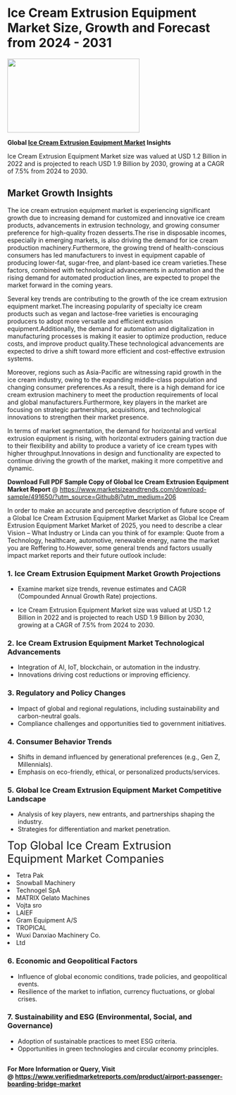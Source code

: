<H1>Ice Cream Extrusion Equipment Market Size, Growth and Forecast from 2024 - 2031</H1><img class="aligncenter size-medium wp-image-584254" src="https://thirdeyenews.in/wp-content/uploads/2024/09/Global-Market-Research-300x168.jpeg" alt="" width="300" height="168" /><p><strong>Global&nbsp;<a href="https://www.marketsizeandtrends.com/download-sample/491650/?utm_source=Github8j?utm_medium=206">Ice Cream Extrusion Equipment Market</a> Insights</strong></p><p>Ice Cream Extrusion Equipment Market size was valued at USD 1.2 Billion in 2022 and is projected to reach USD 1.9 Billion by 2030, growing at a CAGR of 7.5% from 2024 to 2030.</p><p><h2>Market Growth Insights</h2> <p>The ice cream extrusion equipment market is experiencing significant growth due to increasing demand for customized and innovative ice cream products, advancements in extrusion technology, and growing consumer preference for high-quality frozen desserts.The rise in disposable incomes, especially in emerging markets, is also driving the demand for ice cream production machinery.Furthermore, the growing trend of health-conscious consumers has led manufacturers to invest in equipment capable of producing lower-fat, sugar-free, and plant-based ice cream varieties.These factors, combined with technological advancements in automation and the rising demand for automated production lines, are expected to propel the market forward in the coming years.</p> <p>Several key trends are contributing to the growth of the ice cream extrusion equipment market.The increasing popularity of specialty ice cream products such as vegan and lactose-free varieties is encouraging producers to adopt more versatile and efficient extrusion equipment.Additionally, the demand for automation and digitalization in manufacturing processes is making it easier to optimize production, reduce costs, and improve product quality.These technological advancements are expected to drive a shift toward more efficient and cost-effective extrusion systems.</p> <p>Moreover, regions such as Asia-Pacific are witnessing rapid growth in the ice cream industry, owing to the expanding middle-class population and changing consumer preferences.As a result, there is a high demand for ice cream extrusion machinery to meet the production requirements of local and global manufacturers.Furthermore, key players in the market are focusing on strategic partnerships, acquisitions, and technological innovations to strengthen their market presence.</p> <p>In terms of market segmentation, the demand for horizontal and vertical extrusion equipment is rising, with horizontal extruders gaining traction due to their flexibility and ability to produce a variety of ice cream types with higher throughput.Innovations in design and functionality are expected to continue driving the growth of the market, making it more competitive and dynamic.</p> <p><span class=""><strong>Download Full PDF Sample Copy of Global Ice Cream Extrusion Equipment Market Report</strong> @ <a href="https://www.marketsizeandtrends.com/download-sample/491650/?utm_source=Github8j?utm_medium=206" target="_blank">https://www.marketsizeandtrends.com/download-sample/491650/?utm_source=Github8j?utm_medium=206</a></span></p><p>In order to make an accurate and perceptive description of future scope of a Global&nbsp;Ice Cream Extrusion Equipment Market Market as Global&nbsp;Ice Cream Extrusion Equipment Market Market of 2025, you need to describe a clear Vision &ndash; What Industry or Linda can you think of for example: Quote from a Technology, healthcare, automotive, renewable energy, name the market you are Reffering to.However, some general trends and factors usually impact market reports and their future outlook include:</p><h3>1.&nbsp;<strong>Ice Cream Extrusion Equipment Market Growth Projections</strong></h3><ul><li>Examine market size trends, revenue estimates and CAGR (Compounded Annual Growth Rate) projections.</li><li><p>Ice Cream Extrusion Equipment Market size was valued at USD 1.2 Billion in 2022 and is projected to reach USD 1.9 Billion by 2030, growing at a CAGR of 7.5% from 2024 to 2030.</p></li></ul><h3>2.&nbsp;<strong>Ice Cream Extrusion Equipment Market Technological Advancements</strong></h3><ul><li>Integration of AI, IoT, blockchain, or automation in the industry.</li><li>Innovations driving cost reductions or improving efficiency.</li></ul><h3>3.&nbsp;<strong>Regulatory and Policy Changes</strong></h3><ul><li>Impact of global and regional regulations, including sustainability and carbon-neutral goals.</li><li>Compliance challenges and opportunities tied to government initiatives.</li></ul><h3>4.&nbsp;<strong>Consumer Behavior Trends</strong></h3><ul><li>Shifts in demand influenced by generational preferences (e.g., Gen Z, Millennials).</li><li>Emphasis on eco-friendly, ethical, or personalized products/services.</li></ul><h3>5.&nbsp;<strong>Global Ice Cream Extrusion Equipment Market Competitive Landscape</strong></h3><ul><li>Analysis of key players, new entrants, and partnerships shaping the industry.</li><li>Strategies for differentiation and market penetration.</li></ul><p data-pm-slice="1 1 []"><span style="color: inherit; font-family: inherit; font-size: 25px;">Top Global Ice Cream Extrusion Equipment Market Companies</span></p><div class="" data-test-id=""><p><li>Tetra Pak</li><li> Snowball Machinery</li><li> Technogel SpA</li><li> MATRIX Gelato Machines</li><li> Vojta sro</li><li> LAIEF</li><li> Gram Equipment A/S</li><li> TROPICAL</li><li> Wuxi Danxiao Machinery Co.</li><li> Ltd</li></p></div><h3>6.&nbsp;<strong>Economic and Geopolitical Factors</strong></h3><ul><li>Influence of global economic conditions, trade policies, and geopolitical events.</li><li>Resilience of the market to inflation, currency fluctuations, or global crises.</li></ul><h3>7.&nbsp;<strong>Sustainability and ESG (Environmental, Social, and Governance)</strong></h3><ul><li>Adoption of sustainable practices to meet ESG criteria.</li><li>Opportunities in green technologies and circular economy principles.</li></ul><h2><strong style="font-size: 14px;">For More Information or Query, Visit @&nbsp;</strong><a style="background-color: #ffffff; font-size: 14px;" href="https://www.marketsizeandtrends.com/report/ice-cream-extrusion-equipment-market/" target="_blank">https://www.verifiedmarketreports.com/product/airport-passenger-boarding-bridge-market</a></h2>